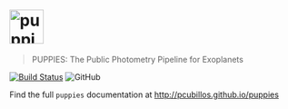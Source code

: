 # <img alt="puppies3" src="https://github.com/pcubillos/bibmanager/tree/aprilis/docs/logo_puppies3.png" height="60">
> PUPPIES: The Public Photometry Pipeline for Exoplanets

[![Build Status](https://travis-ci.com/pcubillos/puppies.svg?branch=aprilis)](https://travis-ci.com/pcubillos/puppies)
![GitHub](https://img.shields.io/github/license/pcubillos/puppies.svg?color=blue)

Find the full ``puppies`` documentation at <http://pcubillos.github.io/puppies>

